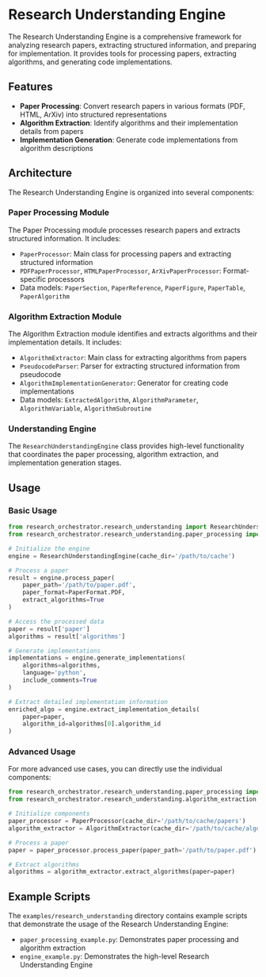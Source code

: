 # Research Understanding Engine

The Research Understanding Engine is a comprehensive framework for analyzing research papers, extracting structured information, and preparing for implementation. It provides tools for processing papers, extracting algorithms, and generating code implementations.

## Features

- **Paper Processing**: Convert research papers in various formats (PDF, HTML, ArXiv) into structured representations
- **Algorithm Extraction**: Identify algorithms and their implementation details from papers
- **Implementation Generation**: Generate code implementations from algorithm descriptions

## Architecture

The Research Understanding Engine is organized into several components:

### Paper Processing Module

The Paper Processing module processes research papers and extracts structured information. It includes:

- `PaperProcessor`: Main class for processing papers and extracting structured information
- `PDFPaperProcessor`, `HTMLPaperProcessor`, `ArXivPaperProcessor`: Format-specific processors
- Data models: `PaperSection`, `PaperReference`, `PaperFigure`, `PaperTable`, `PaperAlgorithm`

### Algorithm Extraction Module

The Algorithm Extraction module identifies and extracts algorithms and their implementation details. It includes:

- `AlgorithmExtractor`: Main class for extracting algorithms from papers
- `PseudocodeParser`: Parser for extracting structured information from pseudocode
- `AlgorithmImplementationGenerator`: Generator for creating code implementations
- Data models: `ExtractedAlgorithm`, `AlgorithmParameter`, `AlgorithmVariable`, `AlgorithmSubroutine`

### Understanding Engine

The `ResearchUnderstandingEngine` class provides high-level functionality that coordinates the paper processing, algorithm extraction, and implementation generation stages.

## Usage

### Basic Usage

```python
from research_orchestrator.research_understanding import ResearchUnderstandingEngine
from research_orchestrator.research_understanding.paper_processing import PaperFormat

# Initialize the engine
engine = ResearchUnderstandingEngine(cache_dir='/path/to/cache')

# Process a paper
result = engine.process_paper(
    paper_path='/path/to/paper.pdf',
    paper_format=PaperFormat.PDF,
    extract_algorithms=True
)

# Access the processed data
paper = result['paper']
algorithms = result['algorithms']

# Generate implementations
implementations = engine.generate_implementations(
    algorithms=algorithms,
    language='python',
    include_comments=True
)

# Extract detailed implementation information
enriched_algo = engine.extract_implementation_details(
    paper=paper,
    algorithm_id=algorithms[0].algorithm_id
)
```

### Advanced Usage

For more advanced use cases, you can directly use the individual components:

```python
from research_orchestrator.research_understanding.paper_processing import PaperProcessor
from research_orchestrator.research_understanding.algorithm_extraction import AlgorithmExtractor

# Initialize components
paper_processor = PaperProcessor(cache_dir='/path/to/cache/papers')
algorithm_extractor = AlgorithmExtractor(cache_dir='/path/to/cache/algorithms')

# Process a paper
paper = paper_processor.process_paper(paper_path='/path/to/paper.pdf')

# Extract algorithms
algorithms = algorithm_extractor.extract_algorithms(paper=paper)
```

## Example Scripts

The `examples/research_understanding` directory contains example scripts that demonstrate the usage of the Research Understanding Engine:

- `paper_processing_example.py`: Demonstrates paper processing and algorithm extraction
- `engine_example.py`: Demonstrates the high-level Research Understanding Engine